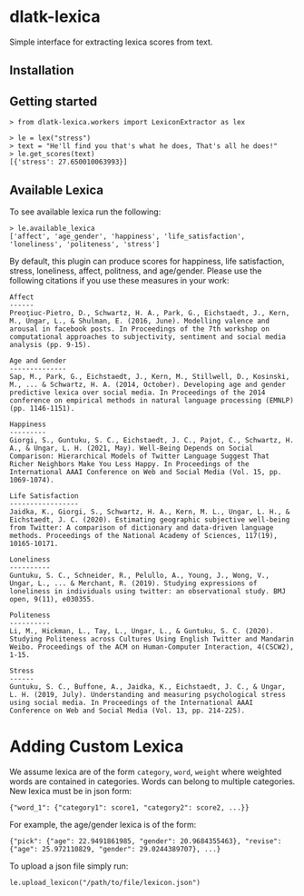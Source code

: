 # dlatk-lexica
Simple interface for extracting lexica scores from text.


## Installation



## Getting started

```
> from dlatk-lexica.workers import LexiconExtractor as lex

> le = lex("stress")
> text = "He'll find you that's what he does, That's all he does!"
> le.get_scores(text)
[{'stress': 27.650010063993}]

```

## Available Lexica

To see available lexica run the following:

```
> le.available_lexica
['affect', 'age_gender', 'happiness', 'life_satisfaction', 'loneliness', 'politeness', 'stress']
```

By default, this plugin can produce scores for happiness, life satisfaction, stress, loneliness, affect, politness, and age/gender. Please use the following citations if you use these measures in your work:

```
Affect
------
Preoţiuc-Pietro, D., Schwartz, H. A., Park, G., Eichstaedt, J., Kern, M., Ungar, L., & Shulman, E. (2016, June). Modelling valence and arousal in facebook posts. In Proceedings of the 7th workshop on computational approaches to subjectivity, sentiment and social media analysis (pp. 9-15).

Age and Gender
--------------
Sap, M., Park, G., Eichstaedt, J., Kern, M., Stillwell, D., Kosinski, M., ... & Schwartz, H. A. (2014, October). Developing age and gender predictive lexica over social media. In Proceedings of the 2014 conference on empirical methods in natural language processing (EMNLP) (pp. 1146-1151).

Happiness
---------
Giorgi, S., Guntuku, S. C., Eichstaedt, J. C., Pajot, C., Schwartz, H. A., & Ungar, L. H. (2021, May). Well-Being Depends on Social Comparison: Hierarchical Models of Twitter Language Suggest That Richer Neighbors Make You Less Happy. In Proceedings of the International AAAI Conference on Web and Social Media (Vol. 15, pp. 1069-1074).

Life Satisfaction
-----------------
Jaidka, K., Giorgi, S., Schwartz, H. A., Kern, M. L., Ungar, L. H., & Eichstaedt, J. C. (2020). Estimating geographic subjective well-being from Twitter: A comparison of dictionary and data-driven language methods. Proceedings of the National Academy of Sciences, 117(19), 10165-10171.

Loneliness
----------
Guntuku, S. C., Schneider, R., Pelullo, A., Young, J., Wong, V., Ungar, L., ... & Merchant, R. (2019). Studying expressions of loneliness in individuals using twitter: an observational study. BMJ open, 9(11), e030355.

Politeness
----------
Li, M., Hickman, L., Tay, L., Ungar, L., & Guntuku, S. C. (2020). Studying Politeness across Cultures Using English Twitter and Mandarin Weibo. Proceedings of the ACM on Human-Computer Interaction, 4(CSCW2), 1-15.

Stress
------
Guntuku, S. C., Buffone, A., Jaidka, K., Eichstaedt, J. C., & Ungar, L. H. (2019, July). Understanding and measuring psychological stress using social media. In Proceedings of the International AAAI Conference on Web and Social Media (Vol. 13, pp. 214-225).

```

# Adding Custom Lexica

We assume lexica are of the form `category`, `word`, `weight` where weighted words are contained in categories. Words can belong to multiple categories. New lexica must be in json form:
```
{"word_1": {"category1": score1, "category2": score2, ...}}
```

For example, the age/gender lexica is of the form:
```
{"pick": {"age": 22.9491861985, "gender": 20.9684355463}, "revise": {"age": 25.972110829, "gender": 29.0244389707}, ...}
```

To upload a json file simply run:
```
le.upload_lexicon("/path/to/file/lexicon.json")
```